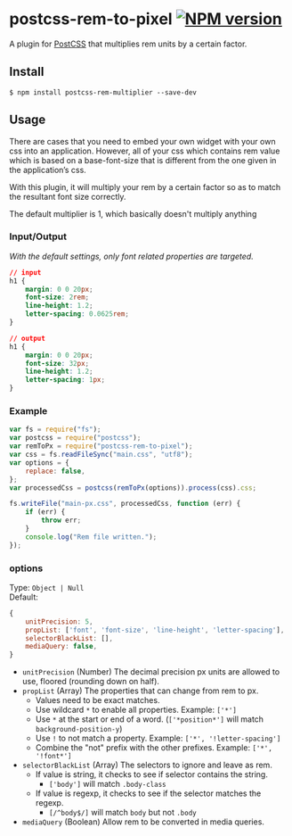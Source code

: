 # postcss-rem-to-pixel [![NPM version](https://badge.fury.io/js/postcss-rem-to-pixel.svg)](http://badge.fury.io/js/postcss-rem-to-pixel)

A plugin for [PostCSS](https://github.com/ai/postcss) that multiplies rem units by a certain factor.

## Install

```shell
$ npm install postcss-rem-multiplier --save-dev
```

## Usage

There are cases that you need to embed your own widget with your own css into an application. However, all of your css which contains rem value which is based on a base-font-size that is different from the one given in the application’s css.

With this plugin, it will multiply your rem by a certain factor so as to match the resultant font size correctly.

The default multiplier is 1, which basically doesn't multiply anything

### Input/Output

_With the default settings, only font related properties are targeted._

```css
// input
h1 {
    margin: 0 0 20px;
    font-size: 2rem;
    line-height: 1.2;
    letter-spacing: 0.0625rem;
}

// output
h1 {
    margin: 0 0 20px;
    font-size: 32px;
    line-height: 1.2;
    letter-spacing: 1px;
}
```

### Example

```js
var fs = require("fs");
var postcss = require("postcss");
var remToPx = require("postcss-rem-to-pixel");
var css = fs.readFileSync("main.css", "utf8");
var options = {
    replace: false,
};
var processedCss = postcss(remToPx(options)).process(css).css;

fs.writeFile("main-px.css", processedCss, function (err) {
    if (err) {
        throw err;
    }
    console.log("Rem file written.");
});
```

### options

Type: `Object | Null`  
Default:

```js
{
    unitPrecision: 5,
    propList: ['font', 'font-size', 'line-height', 'letter-spacing'],
    selectorBlackList: [],
    mediaQuery: false,
}
```

-   `unitPrecision` (Number) The decimal precision px units are allowed to use, floored (rounding down on half).
-   `propList` (Array) The properties that can change from rem to px.
    -   Values need to be exact matches.
    -   Use wildcard `*` to enable all properties. Example: `['*']`
    -   Use `*` at the start or end of a word. (`['*position*']` will match `background-position-y`)
    -   Use `!` to not match a property. Example: `['*', '!letter-spacing']`
    -   Combine the "not" prefix with the other prefixes. Example: `['*', '!font*']`
-   `selectorBlackList` (Array) The selectors to ignore and leave as rem.
    -   If value is string, it checks to see if selector contains the string.
        -   `['body']` will match `.body-class`
    -   If value is regexp, it checks to see if the selector matches the regexp.
        -   `[/^body$/]` will match `body` but not `.body`
-   `mediaQuery` (Boolean) Allow rem to be converted in media queries.